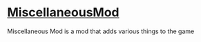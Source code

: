 # [MiscellaneousMod](https://modrinth.com/mod/miscellaneous-mod)
Miscellaneous Mod is a mod that adds various things to the game
